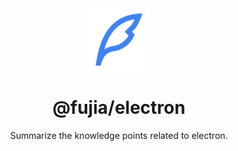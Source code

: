 <div align="center">
  <a href="https://github.com/fujia-blogs/articles" target="_blank">
    <img alt="electron" width="100" src="https://github.com/fujia-blogs/articles/blob/main/assets/write.svg"/>
  </a>
</div>

<div align="center">
  <h1>@fujia/electron</h1>
</div>

<div align="center">

Summarize the knowledge points related to electron.

</div>

